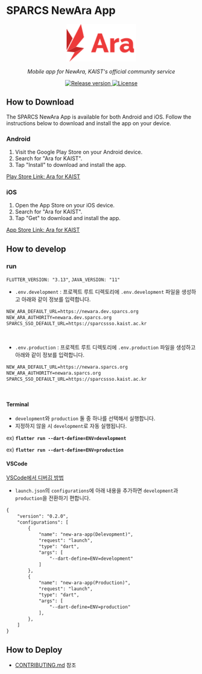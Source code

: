 # SPARCS NewAra App

<p align=center>
  <a href="https://newara.sparcs.org">
    <img
      src="https://raw.githubusercontent.com/sparcs-kaist/new-ara-app/dev/assets/images/logo.svg"
      alt="Ara Logo"
      height="100"
    >
  </a>
</p>
<p align=center>
  <em>Mobile app for NewAra, KAIST's official community service</em>
</p>
<p align="center">
  <a href="#">
    <img
      src="https://img.shields.io/github/v/release/sparcs-kaist/new-ara-app?display_name=tag"
      alt="Release version"
    />
  </a>
  </a>
  <a href="#">
    <img
      src="https://img.shields.io/github/license/sparcs-kaist/new-ara-app"
      alt="License"
    />
  </a>
</p>

## How to Download
The SPARCS NewAra App is available for both Android and iOS. Follow the instructions below to download and install the app on your device.

### Android
1. Visit the Google Play Store on your Android device.
2. Search for "Ara for KAIST".
3. Tap "Install" to download and install the app.

[Play Store Link: Ara for KAIST](https://play.google.com/store/apps/details?id=org.sparcs.newara)

### iOS
1. Open the App Store on your iOS device.
2. Search for "Ara for KAIST".
3. Tap "Get" to download and install the app.

[App Store Link: Ara for KAIST](https://apps.apple.com/kr/app/ara-for-kaist/id6457209147)

## How to develop
### run

`FLUTTER_VERSION: "3.13"`, `JAVA_VERSION: "11"`


- `.env.development` : 프로젝트 루트 디렉토리에 `.env.development` 파일을 생성하고 아래와 같이 정보를 입력합니다.
```env
NEW_ARA_DEFAULT_URL=https://newara.dev.sparcs.org
NEW_ARA_AUTHORITY=newara.dev.sparcs.org
SPARCS_SSO_DEFAULT_URL=https://sparcssso.kaist.ac.kr
```
<br>

- `.env.production` : 프로젝트 루트 디렉토리에 `.env.production` 파일을 생성하고 아래와 같이 정보를 입력합니다.
```env
NEW_ARA_DEFAULT_URL=https://newara.sparcs.org
NEW_ARA_AUTHORITY=newara.sparcs.org
SPARCS_SSO_DEFAULT_URL=https://sparcssso.kaist.ac.kr
```

<br>

#### Terminal

- `development`와 `production` 둘 중 하나를 선택해서 실행합니다.
- 지정하지 않을 시 `development`로 자동 실행됩니다.
  
ex) **`flutter run --dart-define=ENV=development`**

ex) **`flutter run --dart-define=ENV=production`**

#### VSCode

[VSCode에서 디버깅 방법](https://code.visualstudio.com/docs/editor/debugging)

- `launch.json`의 `configurations`에 아래 내용을 추가하면 `development`과 `production`을 전환하기 편합니다.
```
{
    "version": "0.2.0",
    "configurations": [
        {
            "name": "new-ara-app(Delevopment)",
            "request": "launch",
            "type": "dart",
            "args": [
                "--dart-define=ENV=development"
            ]
        },
        {
            "name": "new-ara-app(Production)",
            "request": "launch",
            "type": "dart",
            "args": [
                "--dart-define=ENV=production"
            ],
        },
    ]
}
```

## How to Deploy
- [CONTRIBUTING.md](https://github.com/sparcs-kaist/new-ara-app/blob/dev/CONTRIBUTING.md) 참조

